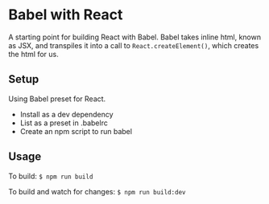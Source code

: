# Babel with React

A starting point for building React with Babel. Babel takes inline html, known as JSX, and transpiles it into a call to `React.createElement()`, which creates the html for us.

## Setup
Using Babel preset for React.
- Install as a dev dependency
- List as a preset in .babelrc
- Create an npm script to run babel

## Usage
To build:
`$ npm run build`

To build and watch for changes:
`$ npm run build:dev`
